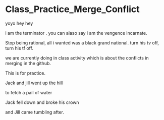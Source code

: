 # Class_Practice_Merge_Conflict
yoyo hey hey 


i am the terminator . you can alaso say i am the vengence incarnate. 


Stop being rational, all i wanted was a black grand national. turn his tv off, turn his tf off.


we are currently doing in class activity which is about the conflicts in merging in the github.

This is for practice.

Jack and jill went up the hill

to fetch a pail of water

Jack fell down and broke his crown

and Jill came tumbling after.
